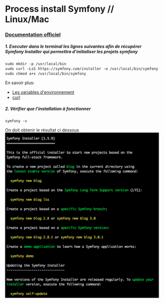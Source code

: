 # Process install Symfony // Linux/Mac

### [Documentation officiel](http://symfony.com/doc/current/setup.html)  

##### 1. Executer dans le terminal les lignes suivantes afin de récupérer **Symfony Installer** qui permettra d'initialiser les projets symfony
```
sudo mkdir -p /usr/local/bin  
sudo curl -LsS https://symfony.com/installer -o /usr/local/bin/symfony  
sudo chmod a+x /usr/local/bin/symfony  
```
En savoir plus:
 - [Les variables d'environnement](http://www.commentcamarche.net/faq/3585-bash-la-variable-d-environnement-path)
 - [curl](http://php.net/manual/fr/book.curl.php)  

##### 2. Vérifier que l'installation à fonctionner
```
symfony -v
```
On doit obtenir le résultat ci dessous  
![symfony_verif](assets/symfony_verif.png)
